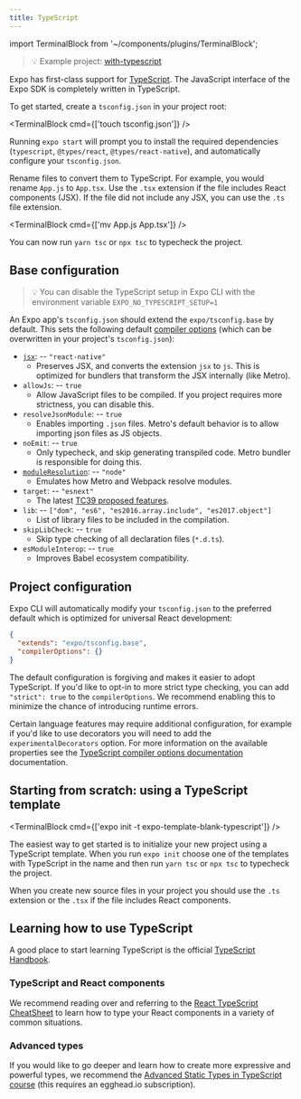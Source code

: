 ```yaml
---
title: TypeScript
---
```


import TerminalBlock from '~/components/plugins/TerminalBlock';

> 💡 Example project: [with-typescript](https://github.com/expo/examples/tree/master/with-typescript)

Expo has first-class support for [TypeScript](https://www.typescriptlang.org/). The JavaScript interface of the Expo SDK is completely written in TypeScript.

To get started, create a `tsconfig.json` in your project root:

<TerminalBlock cmd={['touch tsconfig.json']} />

Running `expo start` will prompt you to install the required dependencies (`typescript`, `@types/react`, `@types/react-native`), and automatically configure your `tsconfig.json`.

Rename files to convert them to TypeScript. For example, you would rename `App.js` to `App.tsx`. Use the `.tsx` extension if the file includes React components (JSX). If the file did not include any JSX, you can use the `.ts` file extension.

<TerminalBlock cmd={['mv App.js App.tsx']} />

You can now run `yarn tsc` or `npx tsc` to typecheck the project.

## Base configuration

> 💡 You can disable the TypeScript setup in Expo CLI with the environment variable `EXPO_NO_TYPESCRIPT_SETUP=1`

An Expo app's `tsconfig.json` should extend the `expo/tsconfig.base` by default. This sets the following default [compiler options][tsc-compileroptions] (which can be overwritten in your project's `tsconfig.json`):

- [`jsx`][tsc-jsx]: -- `"react-native"`
  - Preserves JSX, and converts the extension `jsx` to `js`. This is optimized for bundlers that transform the JSX internally (like Metro).
- `allowJs`: -- `true`
  - Allow JavaScript files to be compiled. If you project requires more strictness, you can disable this.
- `resolveJsonModule`: -- `true`
  - Enables importing `.json` files. Metro's default behavior is to allow importing json files as JS objects.
- `noEmit`: -- `true`
  - Only typecheck, and skip generating transpiled code. Metro bundler is responsible for doing this.
- [`moduleResolution`][tsc-moduleresolution]: -- `"node"`
  - Emulates how Metro and Webpack resolve modules.
- `target`: -- `"esnext"`
  - The latest [TC39 proposed features](https://github.com/tc39/proposals).
- `lib`: -- `["dom", "es6", "es2016.array.include", "es2017.object"]`
  - List of library files to be included in the compilation.
- `skipLibCheck`: -- `true`
  - Skip type checking of all declaration files (`*.d.ts`).
- `esModuleInterop`: -- `true`
  - Improves Babel ecosystem compatibility.

[tsc-jsx]: https://www.typescriptlang.org/docs/handbook/jsx.html
[tsc-compileroptions]: https://www.typescriptlang.org/docs/handbook/compiler-options.html
[tsc-moduleresolution]: https://www.typescriptlang.org/docs/handbook/module-resolution.html

## Project configuration

Expo CLI will automatically modify your `tsconfig.json` to the preferred default which is optimized for universal React development:

```json
{
  "extends": "expo/tsconfig.base",
  "compilerOptions": {}
}
```

The default configuration is forgiving and makes it easier to adopt TypeScript. If you'd like to opt-in to more strict type checking, you can add `"strict": true` to the `compilerOptions`. We recommend enabling this to minimize the chance of introducing runtime errors.

Certain language features may require additional configuration, for example if you'd like to use decorators you will need to add the `experimentalDecorators` option. For more information on the available properties see the [TypeScript compiler options documentation](https://www.typescriptlang.org/docs/handbook/compiler-options.html) documentation.

## Starting from scratch: using a TypeScript template

<TerminalBlock cmd={['expo init -t expo-template-blank-typescript']} />

The easiest way to get started is to initialize your new project using a TypeScript template. When you run `expo init` choose one of the templates with TypeScript in the name and then run `yarn tsc` or `npx tsc` to typecheck the project.

When you create new source files in your project you should use the `.ts` extension or the `.tsx` if the file includes React components.

## Learning how to use TypeScript

A good place to start learning TypeScript is the official [TypeScript Handbook](https://www.typescriptlang.org/docs/handbook/basic-types.html).

### TypeScript and React components

We recommend reading over and referring to the [React TypeScript CheatSheet](https://github.com/typescript-cheatsheets/react-typescript-cheatsheet) to learn how to type your React components in a variety of common situations.

### Advanced types

If you would like to go deeper and learn how to create more expressive and powerful types, we recommend the [Advanced Static Types in TypeScript course](https://egghead.io/courses/advanced-static-types-in-typescript) (this requires an egghead.io subscription).
